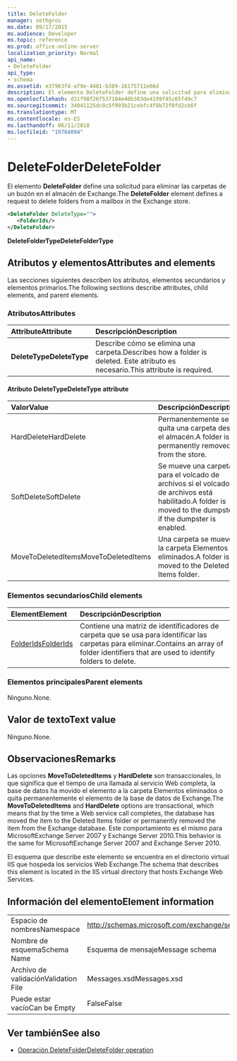 ```yaml
---
title: DeleteFolder
manager: sethgros
ms.date: 09/17/2015
ms.audience: Developer
ms.topic: reference
ms.prod: office-online-server
localization_priority: Normal
api_name:
- DeleteFolder
api_type:
- schema
ms.assetid: e37963f4-af9e-4481-b389-16175711e66d
description: El elemento DeleteFolder define una solicitud para eliminar las carpetas de un buzón en el almacén de Exchange.
ms.openlocfilehash: d31f98f26f537104e40b303de4199f45c65f49c7
ms.sourcegitcommit: 34041125dc8c5f993b21cebfc4f8b72f0fd2cb6f
ms.translationtype: MT
ms.contentlocale: es-ES
ms.lasthandoff: 06/11/2018
ms.locfileid: "19764094"
---
```

# <a name="deletefolder"></a><span data-ttu-id="cf9de-103">DeleteFolder</span><span class="sxs-lookup"><span data-stu-id="cf9de-103">DeleteFolder</span></span>

<span data-ttu-id="cf9de-104">El elemento **DeleteFolder** define una solicitud para eliminar las carpetas de un buzón en el almacén de Exchange.</span><span class="sxs-lookup"><span data-stu-id="cf9de-104">The **DeleteFolder** element defines a request to delete folders from a mailbox in the Exchange store.</span></span> 
  
```XML
<DeleteFolder DeleteType="">
   <FolderIds/>
</DeleteFolder>
```

 <span data-ttu-id="cf9de-105">**DeleteFolderType**</span><span class="sxs-lookup"><span data-stu-id="cf9de-105">**DeleteFolderType**</span></span>
## <a name="attributes-and-elements"></a><span data-ttu-id="cf9de-106">Atributos y elementos</span><span class="sxs-lookup"><span data-stu-id="cf9de-106">Attributes and elements</span></span>

<span data-ttu-id="cf9de-107">Las secciones siguientes describen los atributos, elementos secundarios y elementos primarios.</span><span class="sxs-lookup"><span data-stu-id="cf9de-107">The following sections describe attributes, child elements, and parent elements.</span></span>
  
### <a name="attributes"></a><span data-ttu-id="cf9de-108">Atributos</span><span class="sxs-lookup"><span data-stu-id="cf9de-108">Attributes</span></span>

|<span data-ttu-id="cf9de-109">**Attribute**</span><span class="sxs-lookup"><span data-stu-id="cf9de-109">**Attribute**</span></span>|<span data-ttu-id="cf9de-110">**Descripción**</span><span class="sxs-lookup"><span data-stu-id="cf9de-110">**Description**</span></span>|
|:-----|:-----|
|<span data-ttu-id="cf9de-111">**DeleteType**</span><span class="sxs-lookup"><span data-stu-id="cf9de-111">**DeleteType**</span></span> <br/> |<span data-ttu-id="cf9de-112">Describe cómo se elimina una carpeta.</span><span class="sxs-lookup"><span data-stu-id="cf9de-112">Describes how a folder is deleted.</span></span> <span data-ttu-id="cf9de-113">Este atributo es necesario.</span><span class="sxs-lookup"><span data-stu-id="cf9de-113">This attribute is required.</span></span>  <br/> |
   
#### <a name="deletetype-attribute"></a><span data-ttu-id="cf9de-114">Atributo DeleteType</span><span class="sxs-lookup"><span data-stu-id="cf9de-114">DeleteType attribute</span></span>

|<span data-ttu-id="cf9de-115">**Valor**</span><span class="sxs-lookup"><span data-stu-id="cf9de-115">**Value**</span></span>|<span data-ttu-id="cf9de-116">**Descripción**</span><span class="sxs-lookup"><span data-stu-id="cf9de-116">**Description**</span></span>|
|:-----|:-----|
|<span data-ttu-id="cf9de-117">HardDelete</span><span class="sxs-lookup"><span data-stu-id="cf9de-117">HardDelete</span></span>  <br/> |<span data-ttu-id="cf9de-118">Permanentemente se quita una carpeta desde el almacén.</span><span class="sxs-lookup"><span data-stu-id="cf9de-118">A folder is permanently removed from the store.</span></span>  <br/> |
|<span data-ttu-id="cf9de-119">SoftDelete</span><span class="sxs-lookup"><span data-stu-id="cf9de-119">SoftDelete</span></span>  <br/> |<span data-ttu-id="cf9de-120">Se mueve una carpeta para el volcado de archivos si el volcado de archivos está habilitado.</span><span class="sxs-lookup"><span data-stu-id="cf9de-120">A folder is moved to the dumpster if the dumpster is enabled.</span></span>  <br/> |
|<span data-ttu-id="cf9de-121">MoveToDeletedItems</span><span class="sxs-lookup"><span data-stu-id="cf9de-121">MoveToDeletedItems</span></span>  <br/> |<span data-ttu-id="cf9de-122">Una carpeta se mueve a la carpeta Elementos eliminados.</span><span class="sxs-lookup"><span data-stu-id="cf9de-122">A folder is moved to the Deleted Items folder.</span></span>  <br/> |
   
### <a name="child-elements"></a><span data-ttu-id="cf9de-123">Elementos secundarios</span><span class="sxs-lookup"><span data-stu-id="cf9de-123">Child elements</span></span>

|<span data-ttu-id="cf9de-124">**Element**</span><span class="sxs-lookup"><span data-stu-id="cf9de-124">**Element**</span></span>|<span data-ttu-id="cf9de-125">**Descripción**</span><span class="sxs-lookup"><span data-stu-id="cf9de-125">**Description**</span></span>|
|:-----|:-----|
|[<span data-ttu-id="cf9de-126">FolderIds</span><span class="sxs-lookup"><span data-stu-id="cf9de-126">FolderIds</span></span>](folderids.md) <br/> |<span data-ttu-id="cf9de-127">Contiene una matriz de identificadores de carpeta que se usa para identificar las carpetas para eliminar.</span><span class="sxs-lookup"><span data-stu-id="cf9de-127">Contains an array of folder identifiers that are used to identify folders to delete.</span></span>  <br/> |
   
### <a name="parent-elements"></a><span data-ttu-id="cf9de-128">Elementos principales</span><span class="sxs-lookup"><span data-stu-id="cf9de-128">Parent elements</span></span>

<span data-ttu-id="cf9de-129">Ninguno.</span><span class="sxs-lookup"><span data-stu-id="cf9de-129">None.</span></span>
  
## <a name="text-value"></a><span data-ttu-id="cf9de-130">Valor de texto</span><span class="sxs-lookup"><span data-stu-id="cf9de-130">Text value</span></span>

<span data-ttu-id="cf9de-131">Ninguno.</span><span class="sxs-lookup"><span data-stu-id="cf9de-131">None.</span></span>
  
## <a name="remarks"></a><span data-ttu-id="cf9de-132">Observaciones</span><span class="sxs-lookup"><span data-stu-id="cf9de-132">Remarks</span></span>

<span data-ttu-id="cf9de-133">Las opciones **MoveToDeletedItems** y **HardDelete** son transaccionales, lo que significa que el tiempo de una llamada al servicio Web completa, la base de datos ha movido el elemento a la carpeta Elementos eliminados o quita permanentemente el elemento de la base de datos de Exchange.</span><span class="sxs-lookup"><span data-stu-id="cf9de-133">The **MoveToDeletedItems** and **HardDelete** options are transactional, which means that by the time a Web service call completes, the database has moved the item to the Deleted Items folder or permanently removed the item from the Exchange database.</span></span> <span data-ttu-id="cf9de-134">Este comportamiento es el mismo para MicrosoftExchange Server 2007 y Exchange Server 2010.</span><span class="sxs-lookup"><span data-stu-id="cf9de-134">This behavior is the same for MicrosoftExchange Server 2007 and Exchange Server 2010.</span></span> 
  
<span data-ttu-id="cf9de-135">El esquema que describe este elemento se encuentra en el directorio virtual IIS que hospeda los servicios Web Exchange.</span><span class="sxs-lookup"><span data-stu-id="cf9de-135">The schema that describes this element is located in the IIS virtual directory that hosts Exchange Web Services.</span></span>
  
## <a name="element-information"></a><span data-ttu-id="cf9de-136">Información del elemento</span><span class="sxs-lookup"><span data-stu-id="cf9de-136">Element information</span></span>

|||
|:-----|:-----|
|<span data-ttu-id="cf9de-137">Espacio de nombres</span><span class="sxs-lookup"><span data-stu-id="cf9de-137">Namespace</span></span>  <br/> |http://schemas.microsoft.com/exchange/services/2006/messages  <br/> |
|<span data-ttu-id="cf9de-138">Nombre de esquema</span><span class="sxs-lookup"><span data-stu-id="cf9de-138">Schema Name</span></span>  <br/> |<span data-ttu-id="cf9de-139">Esquema de mensaje</span><span class="sxs-lookup"><span data-stu-id="cf9de-139">Message schema</span></span>  <br/> |
|<span data-ttu-id="cf9de-140">Archivo de validación</span><span class="sxs-lookup"><span data-stu-id="cf9de-140">Validation File</span></span>  <br/> |<span data-ttu-id="cf9de-141">Messages.xsd</span><span class="sxs-lookup"><span data-stu-id="cf9de-141">Messages.xsd</span></span>  <br/> |
|<span data-ttu-id="cf9de-142">Puede estar vacío</span><span class="sxs-lookup"><span data-stu-id="cf9de-142">Can be Empty</span></span>  <br/> |<span data-ttu-id="cf9de-143">False</span><span class="sxs-lookup"><span data-stu-id="cf9de-143">False</span></span>  <br/> |
   
## <a name="see-also"></a><span data-ttu-id="cf9de-144">Ver también</span><span class="sxs-lookup"><span data-stu-id="cf9de-144">See also</span></span>

- [<span data-ttu-id="cf9de-145">Operación DeleteFolder</span><span class="sxs-lookup"><span data-stu-id="cf9de-145">DeleteFolder operation</span></span>](deletefolder-operation.md)

